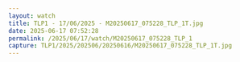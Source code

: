 ```yaml
---
layout: watch
title: TLP1 - 17/06/2025 - M20250617_075228_TLP_1T.jpg
date: 2025-06-17 07:52:28
permalink: /2025/06/17/watch/M20250617_075228_TLP_1
capture: TLP1/2025/202506/20250616/M20250617_075228_TLP_1T.jpg
---
```

